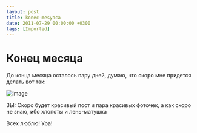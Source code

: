 ```yaml
---
layout: post
title: konec-mesyaca
date: 2011-07-29 00:00:00 +0300
tags: [Imported]
---
```

# Конец месяца

До конца месяца осталось пару дней, думаю, что скоро мне придется делать вот так:

![image](http://media.tumblr.com/tumblr_lp41r5YVGf1qfp23s.gif)

ЗЫ: Скоро будет красивый пост и пара красивых фоточек, а как скоро не знаю, ибо хлопоты и лень-матушка

Всех люблю! Ура!